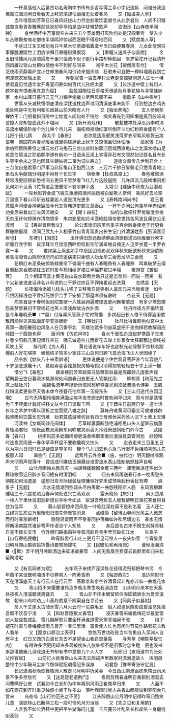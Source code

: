 <!-- { "loadSidebar": true } -->
　　一杯莫落他人后富贵功名寿胸中书传有余香写得兰亭小字记流觞　问谁分我渔樵席江海消闲日看看天上拜恩浓却怕画楼无处着春风
　　又【赋虞美人草】
　　当年得意如芳草日日春风好拔山力尽忽悲歌饮罢虞兮从此奈君何　人间不识精诚苦贪看青青舞蓦然敛袂却亭亭怕是曲中犹带楚歌声
　　浪淘沙【山寺夜半闻钟】
　　身世酒杯中万事皆空古来三五个英雄雨打风吹何处是汉殿秦宫　梦入少年丛歌舞匆匆老僧夜半误鸣钟惊起西窓眠不得卷地西风
　　又【赋虞美人草】
　　不肯过江东玉帐匆匆只今草木忆英雄唱着虞兮当日曲便舞春风　儿女此情同往事朦胧湘娥竹上泪痕浓舜目重瞳堪痛恨羽
　　又【重瞳又送呉子似县尉】
　　金玉旧情懐风月追陪扁舟千里兴佳哉不似子猷行半路却棹船回　来岁菊花开记我清杯西风雁过锁山台把似倩他书不到好与同来
　　减字木兰花【宿僧房有作】
　　僧窓夜雨茶鼎熏炉宜小住却恨春风勾引诗来恼杀翁　狂歌未可且把一樽料理我我到亡何却聴农家陌上歌
　　又
　　昨朝官告一百五年村父老更莫惊疑刚道人生七十稀　使君喜见恰遇华堂开寿宴问寿如何百代儿孙拥太婆
　　又【长沙道中壁上有妇人题字若有恨者用其意为赋】
　　盈盈泪眼往日青楼天様逺秋月春花输与寻常姊妹家　水村山驿日暮行云无气力锦字偷裁立尽西风雁不来
　　南歌子【山中夜坐】
　　世事从头减秋懐彻底清夜深犹送枕边声试问清溪底事未能平　月到愁边白鸡先逺处鸣是中无有利和名因甚山前未晓有人行
　　又【独坐蔗庵】
　　玄入参同契禅依不二门细看斜日隙中尘始觉人间何处不纷纷　病笑春先到闲知懒是真百般啼鸟苦撩人除却提壶此外不堪闻
　　又【新开池戏作】
　　散髪披襟处浮瓜沉李时涓涓流水细侵阶凿个池儿唤个月儿来　画栋频揺动红蕖尽倒开斗匀红粉照香腮有个人儿把个镜儿猜
　　醉太平【春景】
　　态浓意逺眉颦笑浅薄罗衣窄絮风软鬓云欺翠卷　南园花树春光暖香径里榆钱满欲上秋千又惊懒且归休怕晚
　　渔家傲【为余伯熙察院寿信之谶云水打乌龟石三台出此时伯熙旧居城西直龟山之北溪水啮山足矣意伯熙当之耶伯熙学道有新功一日语余云溪上甞得异石有文隠然如记姓名且有长生等字余未之见也因其生朝姑摭二事为词以寿之】
　　道徳文章传几世到君合上三台位自是君家门戸事当此际龟山正抱西江水　三万六千排日醉鬓毛只恁青青地江里石头争献瑞分明是中间有个长生字
　　锦帐春【杜叔髙席上】
　　春色难留酒杯常浅更旧恨新愁相间五更风千里梦看飞红几片这般庭院　几许风流几般娇懒问相见何如不见燕飞忙莺语乱恨重帘不卷翠屏平逺
　　太常引【建康中秋夜为吕潜叔赋】
　　一轮秋影转金波飞镜又重磨把酒问姮娥被白髪欺人奈何　乘风好去长空万里直下看山河斫去桂婆娑人道是清光更多
　　又【寿韩南涧尚书】
　　君王着意履声间便合押紫宸班今代又尊韩道吏部文章泰山　一杯千岁问公何事早伴赤松闲功业后来看似江左风流谢安
　　又【赋十四弦】
　　仙机似欲织纤罗髣髴度金梭无奈玉纤何却弹作清商恨多　朱帘影里如花半面絶胜隔帘歌世路苦风波且痛饮公无渡河
　　又【寿赵晋臣敷文】
　　论公耆徳旧宗英呉季子百余龄奉使老于行更看舞聴歌最精　须同卫武九十入相菉竹自青青富贵出长生记门外清溪姓彭【彭溪晋臣居也】
　　东坡引【闺怨】
　　玉纤弹旧怨还敲绣屏面清歌自送西风雁雁行吹字断雁行吹字断　夜深拜半月锁窓西畔但桂影空阶满翠帷自掩无人见罗衣寛一半罗衣寛一半
　　又
　　君如梁上燕妾如手中扇团团青影双双伴秋来肠欲断秋来肠欲断　黄昏泪眼青山隔岸但咫尺如天逺病来只谢傍人劝龙华三会愿龙华三会愿
　　又
　　花梢红未足条破惊新緑重帘下徧阑千曲有人春睡熟有人春睡熟　鸣禽破梦云偏目蹙起来香腮褪红玉花时爱与愁相续罗裙过半幅罗裙过半幅
　　夜游宫【苦俗客】
　　几个相知可喜才厮见说山说水颠倒烂熟只这是怎奈何一回说一回美　有个尖新底说底话非名非利说的口干罪过你且不罪掩畧起去洗耳
　　恋绣衾【无题】
　　长夜偏冷添被儿枕头儿移了又移我自是笑别人底却元来当局者迷　如今只恨因縁浅也不曾抵死恨伊合手下安排了那筵席须有散时
　　杏花天【无题】
　　病来自是于春懒但别院笙歌一片蛛丝网遍玻瓈盏更问舞裙歌扇　有多少莺愁蝶怨甚梦里春归不管杨花也笑人情浅故故沾衣扑面
　　又
　　牡丹昨夜方开徧毕竟是今年春晩荼■〈艹縻〉付与熏风管燕子忙时莺懒　多病起日长人倦不待得酒阑歌散甫能得见茶瓯面却早安排肠断
　　又【嘲牡丹】
　　牡丹比得谁颜色似宫中太真第一渔阳鼙鼓边风急人在沉香亭北　买栽池馆多何益莫虚把千金抛掷若教解语应倾国一个西施也得
　　唐河传【仿花间体】
　　春水千里孤舟浪起梦携西子觉来村巷夕阳斜几家短墙红杏花　晚云做造些儿雨折花去岸上谁家女太狂颠那边柳线被风吹上天
　　醉花阴【为人寿】
　　黄花谩说年年好也趂秋光老绿鬓不惊秋若鬬樽前人好花堪笑　蟠桃结子知多少家住三山岛何日跨飞鸾沧海飞尘人世因缘了
　　品令族【姑庆八十来索俳语】
　　更休说便是个住世观音菩萨甚今年容貌八十岁见底道纔十八　莫献寿星香烛莫祝灵椿龟鹤只消得把笔轻轻去十字上添一撇
　　惜分飞【春思】
　　翡翠楼前芳草路寳马坠鞭暂驻最是周郎顾几度歌声误　望断碧云空日暮流水桃源何处闻道春归去更无人管飘红雨
　　柳梢青【和范先之席上赋牡丹】
　　姚魏名流年年搅断雨恨风愁解释春光剩须破费酒令诗筹　玉肌红粉温柔更染尽天香未休今夜簮花他年第一玉殿东头
　　又【三山归途代白鸥见嘲】
　　白鸟无猜相怜相笑满面尘埃华发苍颜去时曽劝闻早归来　而今岂是髙懐为千里莼羮计哉好把移文从今日日读取千回
　　又【辛酉生日前两日梦一道士话长年之术梦中痛以理折之觉而赋八难之辞】
　　莫炼丹难黄河可塞金可成难休辟榖难吸风饮露长忍饥难　劝君莫逺游难何处有西王母难休采药难人沉下土我上天难
　　河渎神【女城祠效花间体】
　　芳草緑萋萋断肠绝浦相思山头人望翠云旗蕙肴桂酒君归　惆怅画檐双燕舞东风吹散灵雨香火冷残箫鼓斜阳门外今古
　　武陵春【春兴】
　　桃李风前多妩媚杨柳更温柔唤取笙歌烂漫游且莫管闲愁　好趂晴时连夜赏雨便一春休草草杯盘不要收纔晚又扶头
　　又
　　走去走来三百里五日以为期六日归时已是疑应是望多时　鞭个马儿归去也心急马行迟不免相烦喜鹊儿先报那人知
　　谒金门【无题】
　　遮索月云外金■〈施，虫代也〉明灭翻树啼鸦声未彻雨声惊落叶　寳炬成行嫌热玉腕藕丝谁雪流水髙山弦断绝怒蛙声自咽
　　又
　　山吐月画烛从教风灭一曲瑶琴纔聴彻金蕉三两叶　骤雨微凉还热似欠舞琼歌雪近日醉乡音问絶有时清泪咽
　　又
　　归去未风雨送春行李一枕离愁头彻尾如何消遣是　遥想归舟天际緑鬓珑璁慵理好梦未成莺唤起粉香犹有殢
　　酒泉子【无题】
　　流水无情潮到空城头尽白离歌一曲怨残阳断人肠　东风官柳舞雕墙三十六宫花溅泪春声何处说兴亡燕双双
　　霜天晓角【旅兴】
　　呉头楚尾一棹人千里休说旧愁新恨长亭树今如此　宦游吾倦矣玉人留我醉明日落花寒食得且住为佳耳
　　又
　　暮山层碧掠岸西风急一叶软红深处莫不是利名客　玉人还伫立绿窓生怨泣万里衡阳归恨先倩雁寄消息
　　点绛唇【留博山寺闻光风主人微恙而归时春涨断桥】
　　隠隠轻雷雨声不受春回护落梅如许吹尽墙边去　春水无情碍断溪南路凭谁诉寄声传语没个人知处
　　又
　　身后虚名古来不换生前醉青鞋自喜不踏长安市　竹外僧归路指霜钟寺孤鸿起丹青手里剪破松江水
　　生查子【山行寄杨民瞻】
　　昨宵醉里行山吐三更月不见可怜人一夜头如雪　今宵醉里归明月闗山笛收拾锦囊诗要寄扬雄宅
　　又【民瞻见和再用韵】
　　谁倾沧海珠■〈欺〉弄千明月唤取酒边来软语裁春雪　人间无鳯凰空费穿云笛醉里却归来松菊陶潜宅

　　又【有觅祠者为赋】
　　去年燕子来绣戸深深处花径得泥归都把琴书污　今年燕子来谁聴呢喃语不见卷帘人一阵黄昏雨
　　又【独逰西岩】
　　溪边照影行天在清溪底天上有行云人在行云里　髙歌谁和余空谷清音起非鬼亦非仙一曲桃花水
　　又
　　青山招不来偃蹇谁怜汝岁晚太寒生唤我溪边住　山头明月来本在天髙处夜夜入清溪聴读离骚去
　　又
　　青山非不佳未解留侬住赤脚踏层氷为爱青溪故　朝来山鸟啼劝上山髙处裁意不闗渠自在寻诗去
　　又【简呉子似县尉】
　　髙人千丈崖太古储氷雪六月火云时一见森毛发　俗人如盗泉照影成昏浊髙处挂吾瓢不饮吾宁渇
　　又【和赵晋臣敷文春雪】
　　浸天春雪来纔抵梅花半最爱雪边人些些裁成乱　雪儿偏解歌只要金杯满谁道雪天寒翠袖阑干暖
　　又
　　梅子褪花时直与黄梅接烟雨几曽开一春江里活　富贵使人忙也有闲时节莫作路旁花长教人看杀
　　又【题京口郡治尘表亭】
　　悠悠万世功矻矻当年苦鱼自入深渊人自居平土　红日又西沉白浪长东去不是望金山我自思量禹
　　寻芳草【嘲陈莘叟忆内】
　　有得许多泪更闲却许多鸳被枕头儿放处都不是旧家时怎生睡　更也没书来那堪被雁儿调戏道无书却有书中意排几个人人字
　　阮郎归【来阳道中为张处父推官赋】
　　山前灯火欲黄昏山头来去云鹧鸪声里数家村潇湘逢故人　挥羽扇整纶巾少年鞍马尘如今憔悴赋招魂儒冠多误身
　　昭君怨［豫章寄张守定叟］
　　长记潇湘秋晩歌舞橘洲人散走马月明中折芙蓉　今日西山南浦画栋朱帘云雨风景不争多奈愁何
　　又【送晁楚老逰荆门】
　　夜雨剪残春韭明日重斟别酒君去问曹瞒好公安　试看如今白发却为中年离别风雨正崔嵬早归来
　　又
　　人面不如花面花到开时重见独倚小阑干许多山　落叶西风时候人共青山都瘦说到梦阳台几曾来
　　乌夜啼【山行约范先之不至】
　　江头醉倒山公月明中记得昨宵归路笑儿童　溪欲转山已断两三松一段可怜风月欠诗翁
　　又【先之见和复用韵】
　　人言我不如公酒杯中更把平生湖海问儿童　千尺蔓云叶乱系长松却笑一身纒绕似衰翁
　　又
